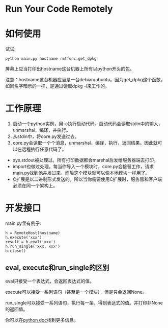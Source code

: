 # Run Your Code Remotely

# 如何使用

试试:

    python main.py hostname rmtfunc.get_dpkg

屏幕上应当打印出hostname这台机器上所有以python开头的包。

注意：hostname这台机器应当是一台debian/ubuntu。因为get_dpkg这个函数，如同名字暗示的一样，是通过读取dpkg -l来工作的。

# 工作原理

1. 启动一个python实例，用-c执行启动代码。启动代码会读取stdin中的输入，unmarshal，编译，并执行。
2. 从stdin中，将core.py发送过去。
3. core.py会读取一个个消息，unmarshal，编译，执行，返回结果。因此就可以在远程执行任意代码了。

* sys.stdout被处理过。所有打印数据都会marshal后发给服务器端去打印。
* import也做过处理。每当你导入一个模块时，core.py会接替工作，请求main.py找到他并发过来。而后这个模块就可以像本地模块一样用了。
* C扩展是以二进制形式发送的。所以当你需要使用C扩展时，服务器和客户端必须在同一个架构上。

# 开发接口

main.py里有例子:

    h = RemoteHost(hostname)
	h.execute('xxx')
	result = h.eval('xxx')
	h.run_single('xxx; xxx')
	h.close()

## eval, execute和run_single的区别

eval只接受一个表达式，会返回表达式的值。

execute可以接受一系列语句（甚至是一个模块），但是只会返回None。

run_single可以接受一系列语句，执行每一条，得到表达式的值。并打印非None的返回值。

你可以在[python doc](https://docs.python.org/2/library/functions.html#compile)找到更多信息。
